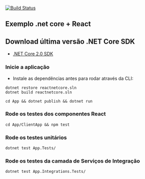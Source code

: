 [![Build Status](https://travis-ci.org/alisonjonck/reactnetcore.svg?branch=master)](https://travis-ci.org/alisonjonck/reactnetcore)

## Exemplo .net core + React

## Download última versão .NET Core SDK

* [.NET Core 2.0 SDK](https://www.microsoft.com/net/download/windows)

### Inicie a aplicação

- Instale as dependências antes para rodar através da CLI:

```
dotnet restore reactnetcore.sln
dotnet build reactnetcore.sln
```

```
cd App && dotnet publish && dotnet run
```

### Rode os testes dos componentes React

```
cd App/ClientApp && npm test
```

### Rode os testes unitários 

```
dotnet test App.Tests/
```

### Rode os testes da camada de Serviços de Integração
```
dotnet test App.Integrations.Tests/
```
